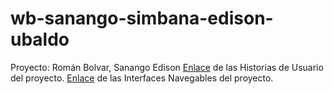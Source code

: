 # wb-sanango-simbana-edison-ubaldo

Proyecto: Román Bolvar, Sanango Edison
[Enlace](https://github.com/EioFlc14/ProyectoPython/tree/master) de las Historias de Usuario del proyecto. 
[Enlace](https://www.figma.com/proto/AM0QIAy5WR2LfrNFwG0FgE/OrganicamenteWebApp?node-id=5%3A6&scaling=min-zoom) de las Interfaces Navegables del proyecto.
